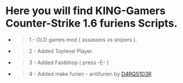 # Here you will find KING-Gamers Counter-Strike 1.6 furiens Scripts.

* >  1 - OLD games mod ( assassins vs snipers ).
* >  2 - Added Toplevel Player.
* >  3 - Added Fastbhop ( press -E- )
* >  4 - Added make furien - antifurien by [D4RQS1D3R](https://github.com/D4RQS1D3R)

